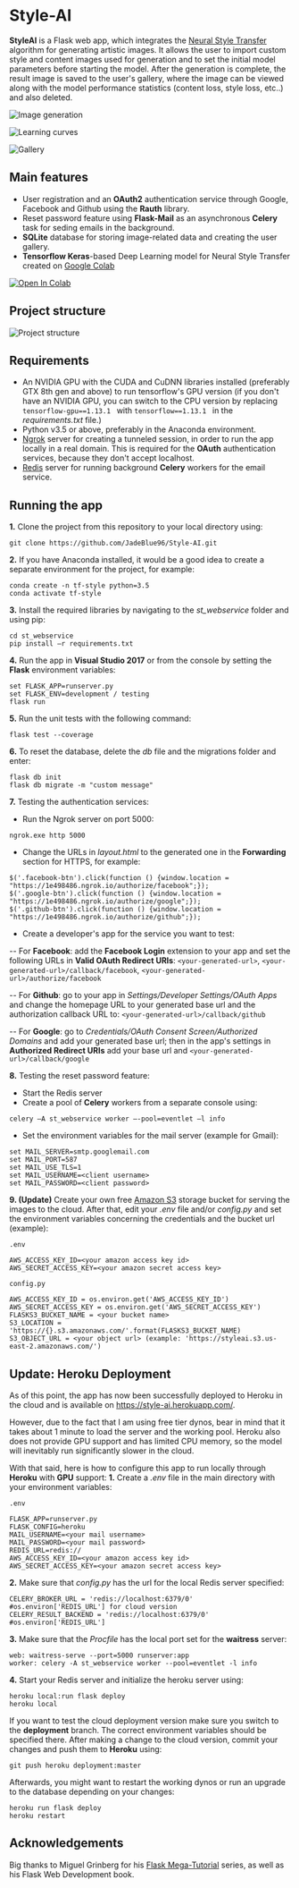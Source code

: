 # Style-AI

<b>StyleAI</b> is a Flask web app, which integrates the [Neural Style Transfer](https://www.cv-foundation.org/openaccess/content_cvpr_2016/papers/Gatys_Image_Style_Transfer_CVPR_2016_paper.pdf) algorithm for generating artistic images. It allows the user to import custom style and content images used for generation and to set the initial model parameters before starting the model. After the generation is complete, the result image is saved to the user's gallery, where the image can be viewed along with the model performance statistics (content loss, style loss, etc..) and also deleted.

![Image generation](https://i.imgur.com/8fcui0K.png)

![Learning curves](https://i.imgur.com/LKuy3Cu.png)

![Gallery](https://i.imgur.com/X1F0RJG.png)

## Main features

- User registration and an <b>OAuth2</b> authentication service through Google, Facebook and Github using the <b>Rauth</b> library.
- Reset password feature using <b>Flask-Mail</b> as an asynchronous <b>Celery</b> task for seding emails in the background.
- <b>SQLite</b> database for storing image-related data and creating the user gallery.
- <b>Tensorflow Keras</b>-based Deep Learning model for Neural Style Transfer created on [Google Colab](https://colab.research.google.com/drive/1DGL1r83hRhIq7HXGFbre53tsGUSnDlNK)

[![Open In Colab](https://colab.research.google.com/assets/colab-badge.svg)](https://colab.research.google.com/drive/1DGL1r83hRhIq7HXGFbre53tsGUSnDlNK)

## Project structure

![Project structure](https://i.imgur.com/Udhs8y0.png)

## Requirements

- An NVIDIA GPU with the CUDA and CuDNN libraries installed (preferably GTX 8th gen and above) to run tensorflow's GPU version (if you don't have an NVIDIA GPU, you can switch to the CPU version by replacing  ```tensorflow-gpu==1.13.1 ```  with  ```tensorflow==1.13.1 ```  in the <i>requirements.txt</i> file.)
- Python v3.5 or above, preferably in the Anaconda environment.
- [Ngrok](https://ngrok.com/) server for creating a tunneled session, in order to run the app locally in a real domain. This is required for the <b>OAuth</b> authentication services, because they don't accept localhost.
- [Redis](https://redis.io/) server for running background <b>Celery</b> workers for the email service.

## Running the app

<b>1.</b> Clone the project from this repository to your local directory using:
```
git clone https://github.com/JadeBlue96/Style-AI.git 
```
<b>2.</b> If you have Anaconda installed, it would be a good idea to create a separate environment for the project, for example:
```
conda create -n tf-style python=3.5
conda activate tf-style
```
<b>3.</b> Install the required libraries by navigating to the <i>st_webservice</i> folder and using pip:
```
cd st_webservice 
pip install –r requirements.txt
```
<b>4.</b> Run the app in <b>Visual Studio 2017</b> or from the console by setting the <b>Flask</b> environment variables:
```
set FLASK_APP=runserver.py
set FLASK_ENV=development / testing
flask run
```
<b>5.</b> Run the unit tests with the following command:
```
flask test --coverage
```
<b>6.</b> To reset the database, delete the <i>db</i> file and the migrations folder and enter:
```
flask db init
flask db migrate -m "custom message"
```
<b>7.</b> Testing the authentication services:
- Run the Ngrok server on port 5000:
```
ngrok.exe http 5000
```
- Change the URLs in <i>layout.html</i> to the generated one in the <b>Forwarding</b> section for HTTPS, for example:
```
$('.facebook-btn').click(function () {window.location = "https://1e498486.ngrok.io/authorize/facebook";}); 
$('.google-btn').click(function () {window.location = "https://1e498486.ngrok.io/authorize/google";}); 
$('.github-btn').click(function () {window.location = "https://1e498486.ngrok.io/authorize/github";});
```
- Create a developer's app for the service you want to test:

-- For <b>Facebook</b>: add the <b>Facebook Login</b> extension to your app and set the following URLs in <b>Valid OAuth Redirect URIs</b>:
```<your-generated-url>```, ```<your-generated-url>/callback/facebook```, ```<your-generated-url>/authorize/facebook```

-- For <b>Github</b>: go to your app in <i>Settings/Developer Settings/OAuth Apps</i> and change the homepage URL to your generated base url and the authorization callback URL to: ```<your-generated-url>/callback/github```

-- For <b>Google</b>: go to <i>Credentials/OAuth Consent Screen/Authorized Domains</i> and add your generated base url; then in the app's settings in <b>Authorized Redirect URIs</b> add your base url and ```<your-generated-url>/callback/google```

<b>8.</b> Testing the reset password feature:
- Start the Redis server
- Create a pool of <b>Celery</b> workers from a separate console using:

```celery –A st_webservice worker –-pool=eventlet –l info```

- Set the environment variables for the mail server (example for Gmail):
```
set MAIL_SERVER=smtp.googlemail.com 
set MAIL_PORT=587 
set MAIL_USE_TLS=1 
set MAIL_USERNAME=<client username> 
set MAIL_PASSWORD=<client password>
```

<b>9. (Update)</b> Create your own free [Amazon S3](https://aws.amazon.com/s3/) storage bucket for serving the images to the cloud. After that, edit your <i>.env</i> file and/or <i>config.py</i> and set the environment variables concerning the credentials and the bucket url (example):

```
.env

AWS_ACCESS_KEY_ID=<your amazon access key id>
AWS_SECRET_ACCESS_KEY=<your amazon secret access key>
```

```
config.py

AWS_ACCESS_KEY_ID = os.environ.get('AWS_ACCESS_KEY_ID')
AWS_SECRET_ACCESS_KEY = os.environ.get('AWS_SECRET_ACCESS_KEY')
FLASKS3_BUCKET_NAME = <your bucket name>
S3_LOCATION = 'https://{}.s3.amazonaws.com/'.format(FLASKS3_BUCKET_NAME)
S3_OBJECT_URL = <your object url> (example: 'https://styleai.s3.us-east-2.amazonaws.com/')
```

## Update: Heroku Deployment
As of this point, the app has now been successfully deployed to Heroku in the cloud and is available on https://style-ai.herokuapp.com/.

However, due to the fact that I am using free tier dynos, bear in mind that it takes about 1 minute to load the server and the working pool. Heroku also does not provide GPU support and has limited CPU memory, so the model will inevitably run significantly slower in the cloud.

With that said, here is how to configure this app to run locally through <b>Heroku</b> with <b>GPU</b> support:
<b>1.</b> Create a <i>.env</i> file in the main directory with your environment variables:
```
.env

FLASK_APP=runserver.py
FLASK_CONFIG=heroku
MAIL_USERNAME=<your mail username>
MAIL_PASSWORD=<your mail password>
REDIS_URL=redis://
AWS_ACCESS_KEY_ID=<your amazon access key id>
AWS_SECRET_ACCESS_KEY=<your amazon secret access key>
```

<b>2.</b> Make sure that <i>config.py</i> has the url for the local Redis server specified:
```
CELERY_BROKER_URL = 'redis://localhost:6379/0' #os.environ['REDIS_URL'] for cloud version
CELERY_RESULT_BACKEND = 'redis://localhost:6379/0' #os.environ['REDIS_URL']
```

<b>3.</b> Make sure that the <i>Procfile</i> has the local port set for the <b>waitress</b> server:
```
web: waitress-serve --port=5000 runserver:app 
worker: celery -A st_webservice worker --pool=eventlet -l info
```

<b>4.</b> Start your Redis server and initialize the heroku server using:
```
heroku local:run flask deploy
heroku local
```

If you want to test the cloud deployment version make sure you switch to the <b>deployment</b> branch. The correct environment variables should be specified there. After making a change to the cloud version, commit your changes and push them to <b>Heroku</b> using:
```
git push heroku deployment:master
```
Afterwards, you might want to restart the working dynos or run an upgrade to the database depending on your changes:
```
heroku run flask deploy
heroku restart
```


## Acknowledgements
Big thanks to Miguel Grinberg for his [Flask Mega-Tutorial](https://blog.miguelgrinberg.com/post/the-flask-mega-tutorial-part-i-hello-world) series, as well as his Flask Web Development book.





